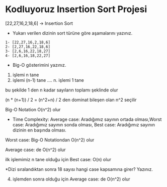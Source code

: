 # Kodluyoruz Insertion Sort Projesi

[22,27,16,2,18,6] -> Insertion Sort

* Yukarı verilen dizinin sort türüne göre aşamalarını yazınız.
````
1- [22,27,16,2,18,6]
2- [2,27,16,22,18,6]
3- [2,6,16,22,18,27]
4- [2,6,16,18,22,27]
````
* Big-O gösterimini yazınız.

1. işlemi n tane
2. işlemi (n-1) tane .... n. işlemi 1 tane



bu şekilde 1 den n kadar sayıların toplamı şeklinde olur

(n * (n+1)) / 2 = (n^2+n) / 2 den dominat bileşen olan n^2 seçilir

Big-O Notation O(n^2) olur

* Time Complexity: Average case: Aradığımız sayının ortada olması,Worst case: Aradığımız sayının sonda olması, Best case: Aradığımız sayının dizinin en başında olması.

Worst case: Big-O Notationdan O(n^2) olur

Average case: de O(n^2) olur

ilk işlemimiz n tane olduğu için 
Best case: O(n) olur

*Dizi sıralandıktan sonra 18 sayısı hangi case kapsamına girer? Yazınız.

4. işlemden sonra olduğu için Average case: de O(n^2) olur
